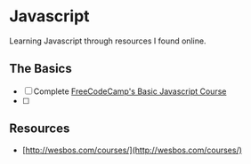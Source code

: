 # Javascript
Learning Javascript through resources I found online.

## The Basics
- [ ] Complete [FreeCodeCamp's Basic Javascript Course](https://www.freecodecamp.org/map-aside#nested-collapseBasicJavaScript)
- [ ] 

## Resources
- [http://wesbos.com/courses/](http://wesbos.com/courses/)
